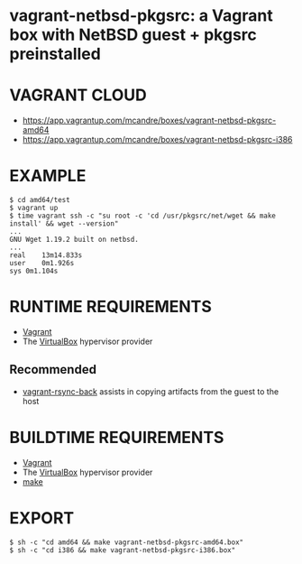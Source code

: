 # vagrant-netbsd-pkgsrc: a Vagrant box with NetBSD guest + pkgsrc preinstalled

# VAGRANT CLOUD

* https://app.vagrantup.com/mcandre/boxes/vagrant-netbsd-pkgsrc-amd64
* https://app.vagrantup.com/mcandre/boxes/vagrant-netbsd-pkgsrc-i386

# EXAMPLE

```console
$ cd amd64/test
$ vagrant up
$ time vagrant ssh -c "su root -c 'cd /usr/pkgsrc/net/wget && make install' && wget --version"
...
GNU Wget 1.19.2 built on netbsd.
...
real	13m14.833s
user	0m1.926s
sys	0m1.104s
```

# RUNTIME REQUIREMENTS

* [Vagrant](https://www.vagrantup.com)
* The [VirtualBox](https://www.virtualbox.org) hypervisor provider

## Recommended

* [vagrant-rsync-back](https://github.com/smerrill/vagrant-rsync-back) assists in copying artifacts from the guest to the host

# BUILDTIME REQUIREMENTS

* [Vagrant](https://www.vagrantup.com)
* The [VirtualBox](https://www.virtualbox.org) hypervisor provider
* [make](https://www.gnu.org/software/make/)

# EXPORT

```console
$ sh -c "cd amd64 && make vagrant-netbsd-pkgsrc-amd64.box"
$ sh -c "cd i386 && make vagrant-netbsd-pkgsrc-i386.box"
```
